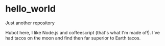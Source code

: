 # hello_world
Just another repository


Hubot here, I like Node.js and coffeescript (that's what I'm made of!).
I've had tacos on the moon and find then far superior to Earth tacos.
